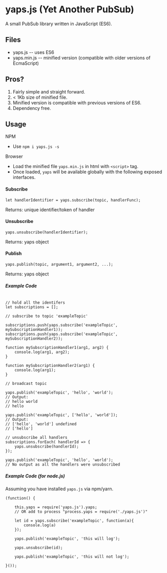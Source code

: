 # yaps.js (Yet Another PubSub)

A small PubSub library written in JavaScript (ES6).

## Files
* yaps.js -- uses ES6
* yaps.min.js -- minified version (compatible with older versions of EcmaScript)

## Pros?
1. Fairly simple and straight forward.
2. < 1Kb  size of minified file.
3. Minified version is compatible with previous versions of ES6.
4. Dependency free.

## Usage

NPM

- Use `npm i yaps.js -s`

Browser

- Load the minified file `yaps.min.js` in html with `<script>` tag.
- Once loaded, `yaps` will be available globally with the following exposed interfaces.


#### Subscribe

```
let handlerIdentifier = yaps.subscribe(topic, handlerFunc);
```

Returns: unique identifier/token of handler

#### Unsubscribe

```
yaps.unsubscribe(handlerIdentifier);
```

Returns: yaps object

#### Publish

```
yaps.publish(topic, argument1, argument2, ...);
```

Returns: yaps object


##### Example Code

```

// hold all the identifers
let subscriptions = [];

// subscribe to topic 'exampleTopic'

subscriptions.push(yaps.subscribe('exampleTopic', mySubscriptionHandler1));
subscriptions.push(yaps.subscribe('exampleTopic', mySubscriptionHandler2));

function mySubscriptionHandler1(arg1, arg2) {
    console.log(arg1, arg2);
}

function mySubscriptionHandler2(arg1) {
    console.log(arg1);
}

// broadcast topic

yaps.publish('exampleTopic', 'hello', 'world');
// Output: 
// hello world
// hello

yaps.publish('exampleTopic', ['hello', 'world']);
// Output: 
// ['hello', 'world'] undefined
// ['hello']

// unsubscribe all handlers
subscriptions.forEach( handlerId => {
    yaps.unsubscribe(handlerId);
});

yaps.publish('exampleTopic', 'hello', 'world');
// No output as all the handlers were unsubscribed

```

##### Example Code (for node.js)

Assuming you have installed `yaps.js` via npm/yarn.

```
(function() {

    this.yaps = require('yaps.js').yaps;    
    // OR add to process "process.yaps = require('./yaps.js')"
    
    let id = yaps.subscribe('exampleTopic', function(a){
        console.log(a)
    });

    yaps.publish('exampleTopic', 'this will log');

    yaps.unsubscribe(id);

    yaps.publish('exampleTopic', 'this will not log');

}());
```

